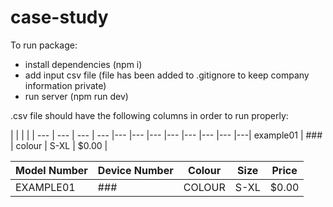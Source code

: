 # case-study

To run package:
- install dependencies (npm i)
- add input csv file (file has been added to .gitignore to keep company information private)
- run server (npm run dev)

.csv file should have the following columns in order to run properly:

|  |  |  |  |
--- | --- | --- | --- |--- |--- |--- |--- |--- |--- |--- |---|
example01 | ### | colour | S-XL | $0.00 |

Model Number  | Device Number | Colour  | Size | Price |
------------- | ------------- | ------- | ---- | ----- |
EXAMPLE01     | ###           | COLOUR  | S-XL | $0.00 |
